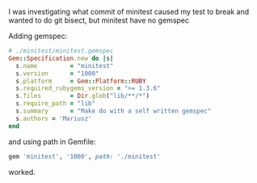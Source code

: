 I was investigating what commit of minitest caused my test to break and wanted to do git bisect, but minitest have no gemspec

Adding gemspec:
```ruby
# ./minitest/minitest.gemspec
Gem::Specification.new do |s|
  s.name         = "minitest"
  s.version      = "1000"
  s.platform     = Gem::Platform::RUBY
  s.required_rubygems_version = ">= 1.3.6"
  s.files        = Dir.glob("lib/**/*")
  s.require_path = "lib"
  s.summary      = "Make do with a self written gemspec"
  s.authors = 'Mariusz'
end
```

and using path in Gemfile:
```ruby
gem 'minitest', '1000', path: './minitest'
```

worked.
